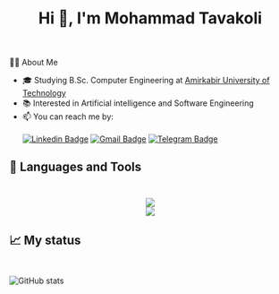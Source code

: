 <h1 align="center">
  Hi 👋, I'm Mohammad Tavakoli<br><br>
</h1>

👨‍💻 About Me<br>

- 🎓 Studying B.Sc. Computer Engineering at [Amirkabir University of Technology](https://aut.ac.ir/)
- 📚 Interested in Artificial intelligence and Software Engineering 
- 📫 You can reach me by:<br><br>
[![Linkedin Badge](https://img.shields.io/badge/-LinkedIn-0077B5?style=for-the-badge&logo=linkedin&logoColor=white)](https://www.linkedin.com/in/mohammad-tavakoli-32649b21a/)
[![Gmail Badge](https://img.shields.io/badge/Gmail-D14836?style=for-the-badge&logo=gmail&logoColor=white)](mailto:mohamad.tavakoli7878@gmail.com)
[![Telegram Badge](https://img.shields.io/badge/Telegram-2CA5E0?style=for-the-badge&logo=telegram&logoColor=white)](https://www.t.me/Mohammad_ta78)

<h2>
  🔨 Languages and Tools<br><br>
</h2>

<p align="center">
  <a href="https://skillicons.dev">
    <img src="https://skillicons.dev/icons?i=c,java,androidstudio,python,js,ts,php,react,nextjs,nodejs,django,flask,arduino" /><br>
    <img src="https://skillicons.dev/icons?i=tensorflow,pytorch,postgres,mysql,mongodb,docker,linux,latex,git" />
  </a>
</p>

<h2>
  📈 My status<br><br>
</h2>

<!---
[![GitHub Streak](http://github-readme-streak-stats.herokuapp.com?user=mohammadtavakoli78&theme=radical)](https://git.io/streak-stats)
![GitHub stats](https://github-readme-stats.vercel.app/api?username=mohammadtavakoli78&show_icons=true&theme=radical)
--->
![GitHub stats](https://github-readme-stats.vercel.app/api/top-langs/?username=mohammadtavakoli78&show_icons=true&layout=compact&theme=radical)
